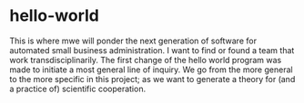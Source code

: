 # hello-world
This is where mwe will ponder the next generation of software for automated small business administration.
I want to find or found a team that work transdisciplinarily.
The first change of the hello world program was made to initiate a most general line of inquiry. We go from the more general to the more specific in this project; as we want to generate a theory for (and a practice of) scientific cooperation.
